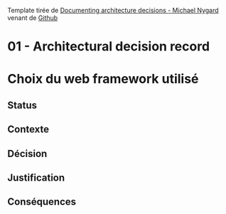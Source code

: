 Template tirée de [Documenting architecture decisions - Michael Nygard](http://thinkrelevance.com/blog/2011/11/15/documenting-architecture-decisions) venant de [Github](https://github.com/joelparkerhenderson/architecture-decision-record/tree/main/locales/en/templates/decision-record-template-by-michael-nygard)
# 01 - Architectural decision record

# Choix du web framework utilisé  

## Status


## Contexte


## Décision

## Justification


## Conséquences

